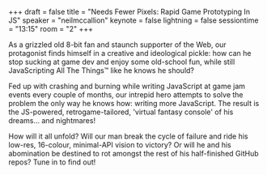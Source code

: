+++
draft = false
title = "Needs Fewer Pixels: Rapid Game Prototyping In JS"
speaker = "neilmccallion"
keynote = false
lightning = false
sessiontime = "13:15"
room = "2"
+++

As a grizzled old 8-bit fan and staunch supporter of the Web, our protagonist finds himself in a creative and ideological pickle: how can he stop sucking at game dev and enjoy some old-school fun, while still JavaScripting All The Things™ like he knows he should?

Fed up with crashing and burning while writing JavaScript at game jam events every couple of months, our intrepid hero attempts to solve the problem the only way he knows how: writing more JavaScript. The result is the JS-powered, retrogame-tailored, 'virtual fantasy console' of his dreams... and nightmares! 

How will it all unfold? Will our man break the cycle of failure and ride his low-res, 16-colour, minimal-API vision to victory? Or will he and his abomination be destined to rot amongst the rest of his half-finished GitHub repos? Tune in to find out!